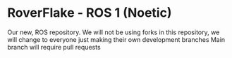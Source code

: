 # RoverFlake - ROS 1 (Noetic)
Our new, ROS repository.
  We will not be using forks in this repository, we will change to everyone just making their own development branches
  Main branch will require pull requests
